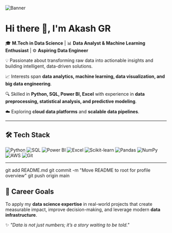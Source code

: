 <!-- Banner -->
![Banner](https://github.com/AkashGR/AkashGR/blob/main/banner.gif)

# Hi there 👋, I'm Akash GR  

🎓 **M.Tech in Data Science** | 📊 **Data Analyst & Machine Learning Enthusiast** | ⚙️ **Aspiring Data Engineer**  

💡 Passionate about transforming raw data into actionable insights and building intelligent, data-driven solutions.  

📈 Interests span **data analytics, machine learning, data visualization, and big data engineering**.  

🔍 Skilled in **Python, SQL, Power BI, Excel** with experience in **data preprocessing, statistical analysis, and predictive modeling**.  

☁️ Exploring **cloud data platforms** and **scalable data pipelines**.  

---

## 🛠 Tech Stack
![Python](https://img.shields.io/badge/Python-3776AB?style=for-the-badge&logo=python&logoColor=white)
![SQL](https://img.shields.io/badge/SQL-4479A1?style=for-the-badge&logo=MySQL&logoColor=white)
![Power BI](https://img.shields.io/badge/Power_BI-F2C811?style=for-the-badge&logo=powerbi&logoColor=black)
![Excel](https://img.shields.io/badge/Excel-217346?style=for-the-badge&logo=microsoft-excel&logoColor=white)
![Scikit-learn](https://img.shields.io/badge/Scikit--learn-F7931E?style=for-the-badge&logo=scikit-learn&logoColor=white)
![Pandas](https://img.shields.io/badge/Pandas-150458?style=for-the-badge&logo=pandas&logoColor=white)
![NumPy](https://img.shields.io/badge/NumPy-013243?style=for-the-badge&logo=numpy&logoColor=white)
![AWS](https://img.shields.io/badge/AWS-232F3E?style=for-the-badge&logo=amazon-aws&logoColor=white)
![Git](https://img.shields.io/badge/Git-F05032?style=for-the-badge&logo=git&logoColor=white)


---
git add README.md
git commit -m "Move README to root for profile overview"
git push origin main


## 🎯 Career Goals
To apply my **data science expertise** in real-world projects that create measurable impact, improve decision-making, and leverage modern **data infrastructure**.  


✨ _"Data is not just numbers; it’s a story waiting to be told."_  
